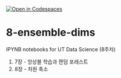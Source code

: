 [![Open in Codespaces](https://classroom.github.com/assets/launch-codespace-2972f46106e565e64193e422d61a12cf1da4916b45550586e14ef0a7c637dd04.svg)](https://classroom.github.com/open-in-codespaces?assignment_repo_id=16994380)
# 8-ensemble-dims

IPYNB notebooks for UT Data Science (8주차)

1. 7장 - 앙상블 학습과 랜덤 포레스트
2. 8장 - 차원 축소

